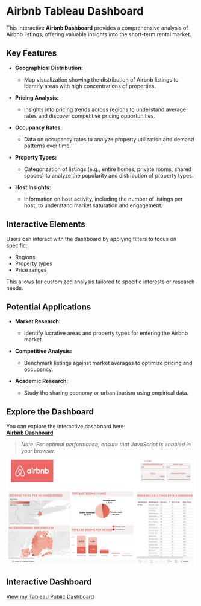 # Airbnb Tableau Dashboard 

This interactive **Airbnb Dashboard** provides a comprehensive analysis of Airbnb listings, offering valuable insights into the short-term rental market.

## Key Features
- **Geographical Distribution:** 
  - Map visualization showing the distribution of Airbnb listings to identify areas with high concentrations of properties.
  
- **Pricing Analysis:** 
  - Insights into pricing trends across regions to understand average rates and discover competitive pricing opportunities.

- **Occupancy Rates:** 
  - Data on occupancy rates to analyze property utilization and demand patterns over time.

- **Property Types:** 
  - Categorization of listings (e.g., entire homes, private rooms, shared spaces) to analyze the popularity and distribution of property types.

- **Host Insights:** 
  - Information on host activity, including the number of listings per host, to understand market saturation and engagement.

## Interactive Elements
Users can interact with the dashboard by applying filters to focus on specific:
- Regions
- Property types
- Price ranges

This allows for customized analysis tailored to specific interests or research needs.

## Potential Applications
- **Market Research:** 
  - Identify lucrative areas and property types for entering the Airbnb market.
  
- **Competitive Analysis:** 
  - Benchmark listings against market averages to optimize pricing and occupancy.

- **Academic Research:** 
  - Study the sharing economy or urban tourism using empirical data.

## Explore the Dashboard
You can explore the interactive dashboard here:  
[**Airbnb Dashboard**](https://public.tableau.com/app/profile/raghav5168/viz/AirbnbDashboard_16653180173910/Dashboard1)

> *Note: For optimal performance, ensure that JavaScript is enabled in your browser.*

![Dashboard Preview](https://github.com/Raghav170699/Airbnb_Dashboard_Tableau/blob/main/Airbnb_Dash_Tableau.png)

## Interactive Dashboard
[View my Tableau Public Dashboard](https://public.tableau.com/app/profile/raghav5168/viz/AirbnbDashboard_16653180173910/Dashboard1)
